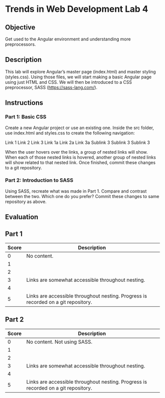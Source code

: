# Trends in Web Development Lab 4

## Objective
Get used to the Angular environment and understanding more preprocessors.

## Description
This lab will explore Angular’s master page (index.html) and master styling (styles.css). Using those files, we will start making a basic Angular page using just HTML and CSS. We will then be introduced to a CSS preprocessor, SASS (https://sass-lang.com/).

## Instructions
### Part 1: Basic CSS
Create a new Angular project or use an existing one. Inside the src folder, use index.html and styles.css to create the following navigation:

Link 1      Link 2      Link 3
Link 1a
Link 2a
Link 3a Sublink 3
        Sublink 3
        Sublink 3

When the user hovers over the links, a group of nested links will show. When each of those nested links is hovered, another group of nested links will show related to that nested link.
Once finished, commit these changes to a git repository.

### Part 2: Introduction to SASS
Using SASS, recreate what was made in Part 1. Compare and contrast between the two. Which one do you prefer? Commit these changes to same repository as above.

## Evaluation 
## Part 1
| Score | Description |
| --- | --- |
|0 | No content. |
| 1 |  |
| 2 |  |
| 3 | Links are somewhat accessible throughout nesting. |
| 4 |  |
| 5 | Links are accessible throughout nesting. Progress is recorded on a git repository. |

## Part 2
| Score | Description |
| --- | --- |
|0 | No content. Not using SASS. |
| 1 |  |
| 2 |  |
| 3 | Links are somewhat accessible throughout nesting. |
| 4 |  |
| 5 | Links are accessible throughout nesting. Progress is recorded on a git repository. |

